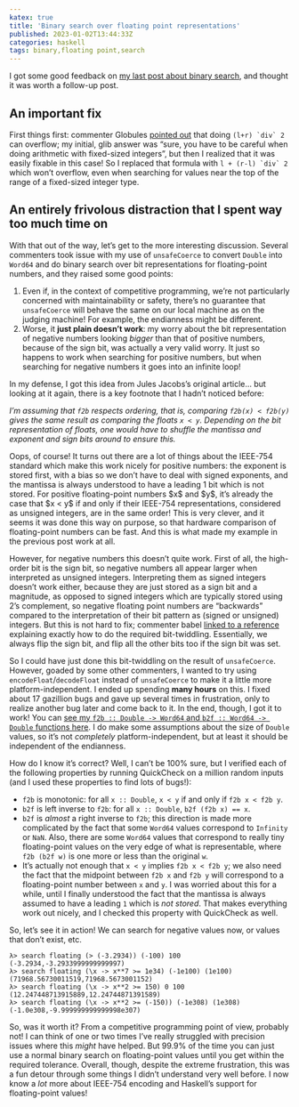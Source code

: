 ```yaml
---
katex: true
title: 'Binary search over floating point representations'
published: 2023-01-02T13:44:33Z
categories: haskell
tags: binary,floating point,search
---
```


<p>I got some good feedback on <a href="https://byorgey.wordpress.com/2023/01/01/competitive-programming-in-haskell-better-binary-search/">my last post about binary search</a>, and thought it was worth a follow-up post.</p>
<h2 id="an-important-fix">An important fix</h2>
<p>First things first: commenter Globules <a href="https://byorgey.wordpress.com/2023/01/01/competitive-programming-in-haskell-better-binary-search/#comment-40870">pointed out</a> that doing <code>(l+r) `div` 2</code> can overflow; my initial, glib answer was “sure, you have to be careful when doing arithmetic with fixed-sized integers”, but then I realized that it was easily fixable in this case! So I replaced that formula with <code>l + (r-l) `div` 2</code> which won’t overflow, even when searching for values near the top of the range of a fixed-sized integer type.</p>
<h2 id="an-entirely-frivolous-distraction-that-i-spent-way-too-much-time-on">An entirely frivolous distraction that I spent way too much time on</h2>
<p>With that out of the way, let’s get to the more interesting discussion. Several commenters took issue with my use of <code>unsafeCoerce</code> to convert <code>Double</code> into <code>Word64</code> and do binary search over bit representations for floating-point numbers, and they raised some good points:</p>
<ol type="1">
<li>Even if, in the context of competitive programming, we’re not particularly concerned with maintainability or safety, there’s no guarantee that <code>unsafeCoerce</code> will behave the same on our local machine as on the judging machine! For example, the endianness might be different.</li>
<li>Worse, it <strong>just plain doesn’t work</strong>: my worry about the bit representation of negative numbers looking <em>bigger</em> than that of positive numbers, because of the sign bit, was actually a very valid worry. It just so happens to work when searching for positive numbers, but when searching for negative numbers it goes into an infinite loop!</li>
</ol>
<p>In my defense, I got this idea from Jules Jacobs’s original article… but looking at it again, there is a key footnote that I hadn’t noticed before:</p>
<p><em>I’m assuming that <code>f2b</code> respects ordering, that is, comparing <code>f2b(x) &lt; f2b(y)</code> gives the same result as comparing the floats <code>x &lt; y</code>. Depending on the bit representation of floats, one would have to shuffle the mantissa and exponent and sign bits around to ensure this.</em></p>
<p>Oops, of course! It turns out there are a lot of things about the IEEE-754 standard which make this work nicely for positive numbers: the exponent is stored first, with a bias so we don’t have to deal with signed exponents, and the mantissa is always understood to have a leading 1 bit which is not stored. For positive floating-point numbers $x$ and $y$, it’s already the case that $x &lt; y$ if and only if their IEEE-754 representations, considered as unsigned integers, are in the same order! This is very clever, and it seems it was done this way on purpose, so that hardware comparison of floating-point numbers can be fast. And this is what made my example in the previous post work at all.</p>
<p>However, for negative numbers this doesn’t quite work. First of all, the high-order bit is the sign bit, so negative numbers all appear larger when interpreted as unsigned integers. Interpreting them as signed integers doesn’t work either, because they are just stored as a sign bit and a magnitude, as opposed to signed integers which are typically stored using 2’s complement, so negative floating point numbers are “backwards” compared to the interpretation of their bit pattern as (signed or unsigned) integers. But this is not hard to fix; commenter babel <a href="https://byorgey.wordpress.com/2023/01/01/competitive-programming-in-haskell-better-binary-search/#comment-40882">linked to a reference</a> explaining exactly how to do the required bit-twiddling. Essentially, we always flip the sign bit, and flip all the other bits too if the sign bit was set.</p>
<p>So I could have just done this bit-twiddling on the result of <code>unsafeCoerce</code>. However, goaded by some other commenters, I wanted to try using <code>encodeFloat</code>/<code>decodeFloat</code> instead of <code>unsafeCoerce</code> to make it a little more platform-independent. I ended up spending <strong>many hours</strong> on this. I fixed about 17 gazillion bugs and gave up several times in frustration, only to realize another bug later and come back to it. In the end, though, I got it to work! You can <a href="https://github.com/byorgey/comprog-hs/blob/eeeda59ca0cf30fe458fe5cbaba72a9be0bf451d/BinarySearch.hs#L86">see my <code>f2b :: Double -&gt; Word64</code> and <code>b2f :: Word64 -&gt; Double</code> functions here</a>. I do make some assumptions about the size of <code>Double</code> values, so it’s not <em>completely</em> platform-independent, but at least it should be independent of the endianness.</p>
<p>How do I know it’s correct? Well, I can’t be 100% sure, but I verified each of the following properties by running QuickCheck on a million random inputs (and I used these properties to find lots of bugs!):</p>
<ul>
<li><code>f2b</code> is monotonic: for all <code>x :: Double</code>, <code>x &lt; y</code> if and only if <code>f2b x &lt; f2b y</code>.</li>
<li><code>b2f</code> is left inverse to <code>f2b</code>: for all <code>x :: Double</code>, <code>b2f (f2b x) == x</code>.</li>
<li><code>b2f</code> is <em>almost</em> a right inverse to <code>f2b</code>; this direction is made more complicated by the fact that some <code>Word64</code> values correspond to <code>Infinity</code> or <code>NaN</code>. Also, there are some <code>Word64</code> values that correspond to really tiny floating-point values on the very edge of what is representable, where <code>f2b (b2f w)</code> is one more or less than the original <code>w</code>.</li>
<li>It’s actually not enough that <code>x &lt; y</code> implies <code>f2b x &lt; f2b y</code>; we also need the fact that the midpoint between <code>f2b x</code> and <code>f2b y</code> will correspond to a floating-point number between <code>x</code> and <code>y</code>. I was worried about this for a while, until I finally understood the fact that the mantissa is always assumed to have a leading <code>1</code> which is <em>not stored</em>. That makes everything work out nicely, and I checked this property with QuickCheck as well.</li>
</ul>
<p>So, let’s see it in action! We can search for negative values now, or values that don’t exist, etc.</p>
<pre><code>λ&gt; search floating (&gt; (-3.2934)) (-100) 100
(-3.2934,-3.2933999999999997)
λ&gt; search floating (\x -&gt; x**7 &gt;= 1e34) (-1e100) (1e100)
(71968.56730011519,71968.5673001152)
λ&gt; search floating (\x -&gt; x**2 &gt;= 150) 0 100
(12.247448713915889,12.24744871391589)
λ&gt; search floating (\x -&gt; x**2 &gt;= (-150)) (-1e308) (1e308)
(-1.0e308,-9.999999999999998e307)</code></pre>
<p>So, was it worth it? From a competitive programming point of view, probably not! I can think of one or two times I’ve really struggled with precision issues where this <em>might</em> have helped. But 99.9% of the time you can just use a normal binary search on floating-point values until you get within the required tolerance. Overall, though, despite the extreme frustration, this was a fun detour through some things I didn’t understand very well before. I now know a <em>lot</em> more about IEEE-754 encoding and Haskell’s support for floating-point values!</p>

